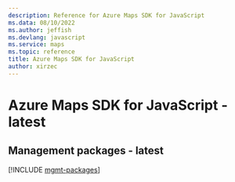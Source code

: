 ```yaml
---
description: Reference for Azure Maps SDK for JavaScript
ms.data: 08/10/2022
ms.author: jeffish
ms.devlang: javascript
ms.service: maps
ms.topic: reference
title: Azure Maps SDK for JavaScript
author: xirzec
---
```

# Azure Maps SDK for JavaScript - latest

## Management packages - latest
[!INCLUDE [mgmt-packages](maps-mgmt-index.md)]
